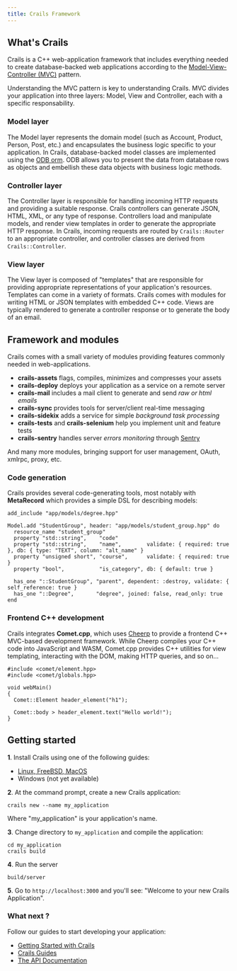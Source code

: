 ```yaml
---
title: Crails Framework
---
```


## What's Crails
Crails is a C++ web-application framework that includes everything needed to create database-backed web applications according to the [Model-View-Controller (MVC)](https://en.wikipedia.org/wiki/Model-view-controller) pattern.

Understanding the MVC pattern is key to understanding Crails. MVC divides your application into three layers: Model, View and Controller, each with a specific responsability.

### Model layer
The Model layer represents the domain model (such as Account, Product, Person, Post, etc.) and encapsulates the business logic specific to your application. In Crails, database-backed model classes are implemented using the [ODB orm](https://www.codesynthesis.com/products/odb/). ODB allows you to present the data from database rows as objects and embellish these data objects with business logic methods.

### Controller layer
The Controller layer is responsible for handling incoming HTTP requests and providing a suitable response. Crails controllers can generate JSON, HTML, XML, or any type of response. Controllers load and manipulate models, and render view templates in order to generate the appropriate HTTP response. In Crails, incoming requests are routed by `Crails::Router` to an appropriate controller, and controller classes are derived from `Crails::Controller`.

### View layer
The View layer is composed of "templates" that are responsible for providing appropriate representations of your application's resources. Templates can come in a variety of formats. Crails comes with modules for writing HTML or JSON templates with embedded C++ code. Views are typically rendered to generate a controller response or to generate the body of an email.

## Framework and modules
Crails comes with a small variety of modules providing features commonly needed in web-applications.

* **crails-assets** flags, compiles, minimizes and compresses your assets
* **crails-deploy** deploys your application as a service on a remote server
* **crails-mail** includes a mail client to generate and send _raw or html emails_
* **crails-sync** provides tools for server/client real-time messaging
* **crails-sidekix** adds a service for simple _background task processing_
* **crails-tests** and **crails-selenium** help you implement unit and feature tests
* **crails-sentry** handles server _errors monitoring_ through [Sentry](http://sentry.io/)

And many more modules, bringing support for user management, OAuth, xmlrpc, proxy, etc.

### Code generation
Crails provides several code-generating tools, most notably with **MetaRecord** which provides a simple DSL for describing models:

	add_include "app/models/degree.hpp"
	
	Model.add "StudentGroup", header: "app/models/student_group.hpp" do
	  resource_name "student_group"
	  property "std::string",    "code"
	  property "std::string",    "name",        validate: { required: true }, db: { type: "TEXT", column: "alt_name" }
	  property "unsigned short", "course",      validate: { required: true }
	  property "bool",           "is_category", db: { default: true }
	
	  has_one "::StudentGroup", "parent", dependent: :destroy, validate: { self_reference: true }
	  has_one "::Degree",       "degree", joined: false, read_only: true
	end

### Frontend C++ development
Crails integrates **Comet.cpp**, which uses [Cheerp](https://www.leaningtech.com/pages/cheerp.html) to provide a frontend C++ MVC-based development framework. While Cheerp compiles your C++ code into JavaScript and WASM, Comet.cpp provides C++ utilities for view templating, interacting with the DOM, making HTTP queries, and so on...

	#include <comet/element.hpp>
	#include <comet/globals.hpp>
	
	void webMain()
	{
	  Comet::Element header_element("h1");

	  Comet::body > header_element.text("Hello world!");
	}

## Getting started

**1**. Install Crails using one of the following guides:

* [Linux, FreeBSD, MacOS](/getting-started/linux.html)
* Windows (not yet available)

**2**. At the command prompt, create a new Crails application:

	crails new --name my_application

Where "my_application" is your application's name.

**3**. Change directory to `my_application` and compile the application:

	cd my_application
	crails build

**4**. Run the server

	build/server

**5**. Go to `http://localhost:3000` and you'll see: "Welcome to your new Crails Application".

### What next ?

Follow our guides to start developing your application:

* [Getting Started with Crails](/getting-started)
* [Crails Guides](/tutorials)
* [The API Documentation](https://crails-framework.github.io/api-reference)
